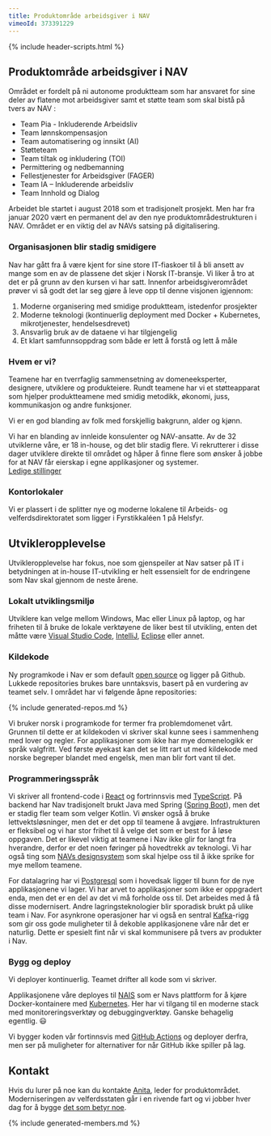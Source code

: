 ```yaml
---
title: Produktområde arbeidsgiver i NAV
vimeoId: 373391229
---
```

{% include header-scripts.html %}

## Produktområde arbeidsgiver i NAV
Området er fordelt på ni autonome produktteam som har ansvaret for sine deler av flatene mot arbeidsgiver samt et støtte team som skal bistå på tvers av NAV :

* Team Pia - Inkluderende Arbeidsliv 
* Team lønnskompensasjon 
* Team automatisering og innsikt (AI) 
* Støtteteam 
* Team tiltak og inkludering (TOI)  
* Permittering og nedbemanning 
* Fellestjenester for Arbeidsgiver (FAGER) 
* Team IA – Inkluderende arbeidsliv  
* Team Innhold og Dialog

Arbeidet ble startet i august 2018 som et tradisjonelt prosjekt. Men har fra januar 2020 vært en permanent del av den nye produktområdestrukturen i NAV. Området er en viktig del av NAVs satsing på digitalisering.

### Organisasjonen blir stadig smidigere
Nav har gått fra å være kjent for sine store IT-fiaskoer til å bli
ansett av mange som en av de plassene det skjer i Norsk IT-bransje. Vi
liker å tro at det er på grunn av den kursen vi har satt. Innenfor
arbeidsgiverområdet prøver vi så godt det lar seg gjøre å leve opp til
denne visjonen igjennom:

1. Moderne organisering med smidige produktteam, istedenfor prosjekter
2. Moderne teknologi (kontinuerlig deployment med Docker + Kubernetes, mikrotjenester, hendelsesdrevet)
3. Ansvarlig bruk av de dataene vi har tilgjengelig
4. Et klart samfunnsoppdrag som både er lett å forstå og lett å måle

### Hvem er vi?
Teamene har en tverrfaglig sammensetning av domeneeksperter, designere,
utviklere og produkteiere. Rundt teamene har vi et støtteapparat som hjelper produktteamene med smidig metodikk, økonomi, juss, kommunikasjon og andre funksjoner.

<div id="chart-roller"></div>

Vi er en god blanding av folk med forskjellig bakgrunn, alder og kjønn.

<div id="chart-kjonn2"></div>

Vi har en blanding av innleide konsulenter og NAV-ansatte. Av de 32 utviklerne våre, er 18 in-house, og det
blir stadig flere. Vi rekrutterer i disse dager utviklere direkte til området og håper å finne
flere som ønsker å jobbe for at NAV får eierskap i egne applikasjoner og systemer.  
[Ledige stillinger]

### Kontorlokaler
Vi er plassert i de splitter nye og moderne lokalene til Arbeids- og velferdsdirektoratet som ligger i Fyrstikkaléen 1 på Helsfyr.


## Utvikleropplevelse
Utvikleropplevelse har fokus, noe som gjenspeiler at Nav satser på IT i betydningen at in-house IT-utvikling
er helt essensielt for de endringene som Nav skal gjennom de neste årene.

### Lokalt utviklingsmiljø
Utviklere kan velge mellom Windows, Mac eller Linux på laptop, og har friheten til å bruke de lokale verktøyene de liker best til utvikling, enten det måtte være [Visual Studio Code], [IntelliJ], [Eclipse] eller annet.

### Kildekode
Ny programkode i Nav er som default [open source] og ligger på Github. Lukkede repositories brukes bare
unntaksvis, basert på en vurdering av teamet selv. I området har vi følgende åpne repositories:

{% include generated-repos.md %}

Vi bruker norsk i programkode for termer fra problemdomenet vårt. Grunnen til dette er at kildekoden vi skriver
skal kunne sees i sammenheng med lover og regler. For applikasjoner som ikke har mye domenelogikk er språk valgfritt.
Ved første øyekast kan det se litt rart ut med kildekode med norske begreper blandet med engelsk, men man blir fort
vant til det.

### Programmeringsspråk
Vi skriver all frontend-code i [React] og fortrinnsvis med [TypeScript]. På backend har Nav tradisjonelt brukt
Java med Spring ([Spring Boot]), men det er stadig fler team som velger Kotlin. Vi ønsker også
å bruke lettvektsløsninger, men det er det opp til teamene å avgjøre. Infrastrukturen er fleksibel og
vi har stor frihet til å velge det som er best for å løse oppgaven. Det er likevel viktig at
teamene i Nav ikke glir for langt fra hverandre, derfor er det noen føringer på hovedtrekk av teknologi.
Vi har også ting som [NAVs designsystem] som skal hjelpe oss til å ikke sprike for mye mellom teamene.

For datalagring har vi [Postgresql] som i hovedsak ligger til bunn for de nye applikasjonene vi lager.
Vi har arvet to applikasjoner som ikke er oppgradert enda, men det er en del av det vi må forholde oss
til. Det arbeides med å få disse modernisert. Andre lagringsteknologier blir sporadisk brukt på ulike
team i Nav. For asynkrone operasjoner har vi også en sentral [Kafka]-rigg som gir oss gode muligheter
til å dekoble applikasjonene våre når det er naturlig. Dette er spesielt fint når vi skal kommunisere
på tvers av produkter i Nav.

### Bygg og deploy
Vi deployer kontinuerlig. Teamet drifter all kode som vi skriver.

Applikasjonene våre deployes til [NAIS] som er Navs plattform for å kjøre Docker-kontainere med
[Kubernetes]. Her har vi tilgang til en moderne stack med monitoreringsverktøy og debuggingverktøy.
Ganske behagelig egentlig. 😃

Vi bygger koden vår fortinnsvis med [GitHub Actions] og deployer derfra, men ser på muligheter for alternativer for når GitHub ikke spiller på lag.


## Kontakt
Hvis du lurer på noe kan du kontakte [Anita], leder for produktområdet.
Moderniseringen av velferdsstaten går i en rivende fart og vi
jobber hver dag for å bygge [det som betyr noe].

{% include generated-members.md %}

[CircleCI]: https://circleci.com/
[det som betyr noe]: https://www.detsombetyrnoe.no
[Eclipse]: https://www.eclipse.org/
[Fyrstikkalléen 1 på Helsfyr]: https://goo.gl/maps/syFqtFSf4RfYFZpn7
[Github Actions]: https://github.com/features/actions
[Hafsa]: mailto:hafsa.elkam@nav.no
[Anita]: mailto:Anita.Molmesdal.Sivertsen@nav.no
[IntelliJ]: https://www.jetbrains.com/idea/
[Kafka]: https://kafka.apache.org/
[open source]: https://github.com/navikt/offentlig/blob/master/OpenSource.md
[Kubernetes]: https://kubernetes.io/
[NAIS]: https://nais.io/
[NAVs designsystem]: https://design.nav.no/
[Postgresql]: https://www.postgresql.org
[React]: https://reactjs.org/
[Spring Boot]: https://spring.io/projects/spring-boot
[TypeScript]: https://www.typescriptlang.org/
[Visual Studio Code]: https://code.visualstudio.com/
[Ledige stillinger]: https://arbeidsplassen.nav.no/stillinger?q=NAVstilling
